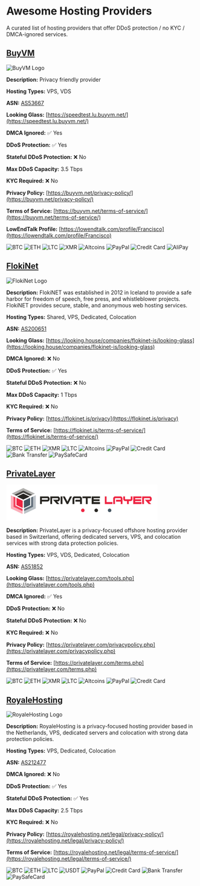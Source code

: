 # Awesome Hosting Providers

A curated list of hosting providers that offer DDoS protection / no KYC / DMCA-ignored services.

## [BuyVM](https://buyvm.net)
<img src="https://buyvm.net/assets/img/header_logo.png" alt="BuyVM Logo" width="400" />

**Description:** Privacy friendly provider

**Hosting Types:** VPS, VDS

**ASN:** [AS53667](https://bgp.tools/as/53667)

**Looking Glass:** [https://speedtest.lu.buyvm.net/](https://speedtest.lu.buyvm.net/)

**DMCA Ignored:** ✅ Yes

**DDoS Protection:** ✅ Yes

**Stateful DDoS Protection:** ❌ No

**Max DDoS Capacity:** 3.5 Tbps

**KYC Required:** ❌ No

**Privacy Policy:** [https://buyvm.net/privacy-policy/](https://buyvm.net/privacy-policy/)

**Terms of Service:** [https://buyvm.net/terms-of-service/](https://buyvm.net/terms-of-service/)

**LowEndTalk Profile:** [https://lowendtalk.com/profile/Francisco](https://lowendtalk.com/profile/Francisco)

![BTC](https://img.shields.io/badge/BTC-orange?style=flat&logo=bitcoin&logoColor=white) ![ETH](https://img.shields.io/badge/ETH-blue?style=flat&logo=ethereum&logoColor=white) ![LTC](https://img.shields.io/badge/LTC-gray?style=flat&logo=litecoin&logoColor=white) ![XMR](https://img.shields.io/badge/XMR-darkorange?style=flat&logo=monero&logoColor=white) ![Altcoins](https://img.shields.io/badge/Altcoins-gray?style=flat) ![PayPal](https://img.shields.io/badge/PayPal-blue?style=flat&logo=paypal&logoColor=white) ![Credit Card](https://img.shields.io/badge/Credit%20Card-green?style=flat) ![AliPay](https://img.shields.io/badge/AliPay-blue?style=flat&logo=alipay&logoColor=white)

## [FlokiNet](https://flokinet.is/)
<img src="https://flokinet.is/images/floki_logo.svg" alt="FlokiNet Logo" width="400" />

**Description:** FlokiNET was established in 2012 in Iceland to provide a safe harbor for freedom of speech, free press, and whistleblower projects. FlokiNET provides secure, stable, and anonymous web hosting services.

**Hosting Types:** Shared, VPS, Dedicated, Colocation

**ASN:** [AS200651](https://bgp.tools/as/200651)

**Looking Glass:** [https://looking.house/companies/flokinet-is/looking-glass](https://looking.house/companies/flokinet-is/looking-glass)

**DMCA Ignored:** ❌ No

**DDoS Protection:** ✅ Yes

**Stateful DDoS Protection:** ❌ No

**Max DDoS Capacity:** 1 Tbps

**KYC Required:** ❌ No

**Privacy Policy:** [https://flokinet.is/privacy](https://flokinet.is/privacy)

**Terms of Service:** [https://flokinet.is/terms-of-service/](https://flokinet.is/terms-of-service/)

![BTC](https://img.shields.io/badge/BTC-orange?style=flat&logo=bitcoin&logoColor=white) ![ETH](https://img.shields.io/badge/ETH-blue?style=flat&logo=ethereum&logoColor=white) ![XMR](https://img.shields.io/badge/XMR-darkorange?style=flat&logo=monero&logoColor=white) ![LTC](https://img.shields.io/badge/LTC-gray?style=flat&logo=litecoin&logoColor=white) ![Altcoins](https://img.shields.io/badge/Altcoins-gray?style=flat) ![PayPal](https://img.shields.io/badge/PayPal-blue?style=flat&logo=paypal&logoColor=white) ![Credit Card](https://img.shields.io/badge/Credit%20Card-green?style=flat) ![Bank Transfer](https://img.shields.io/badge/Bank%20Transfer-purple?style=flat&logo=bankofamerica&logoColor=white) ![PaySafeCard](https://img.shields.io/badge/PaySafeCard-blue?style=flat)

## [PrivateLayer](https://privatelayer.com/)
<img src="./logos/privatelayer.png" alt="PrivateLayer Logo" width="400" />

**Description:** PrivateLayer is a privacy-focused offshore hosting provider based in Switzerland, offering dedicated servers, VPS, and colocation services with strong data protection policies.

**Hosting Types:** VPS, VDS, Dedicated, Colocation

**ASN:** [AS51852](https://bgp.tools/as/51852)

**Looking Glass:** [https://privatelayer.com/tools.php](https://privatelayer.com/tools.php)

**DMCA Ignored:** ✅ Yes

**DDoS Protection:** ❌ No

**Stateful DDoS Protection:** ❌ No

**KYC Required:** ❌ No

**Privacy Policy:** [https://privatelayer.com/privacypolicy.php](https://privatelayer.com/privacypolicy.php)

**Terms of Service:** [https://privatelayer.com/terms.php](https://privatelayer.com/terms.php)

![BTC](https://img.shields.io/badge/BTC-orange?style=flat&logo=bitcoin&logoColor=white) ![ETH](https://img.shields.io/badge/ETH-blue?style=flat&logo=ethereum&logoColor=white) ![XMR](https://img.shields.io/badge/XMR-darkorange?style=flat&logo=monero&logoColor=white) ![LTC](https://img.shields.io/badge/LTC-gray?style=flat&logo=litecoin&logoColor=white) ![Altcoins](https://img.shields.io/badge/Altcoins-gray?style=flat) ![PayPal](https://img.shields.io/badge/PayPal-blue?style=flat&logo=paypal&logoColor=white) ![Credit Card](https://img.shields.io/badge/Credit%20Card-green?style=flat)

## [RoyaleHosting](https://royalehosting.net/)
<img src="https://royalehosting.net/_app/immutable/assets/logo-wide.DCtttkZp.svg" alt="RoyaleHosting Logo" width="400" />

**Description:** RoyaleHosting is a privacy-focused hosting provider based in the Netherlands, VPS, dedicated servers and colocation with strong data protection policies.

**Hosting Types:** VPS, Dedicated, Colocation

**ASN:** [AS212477](https://bgp.tools/as/212477)

**DMCA Ignored:** ❌ No

**DDoS Protection:** ✅ Yes

**Stateful DDoS Protection:** ✅ Yes

**Max DDoS Capacity:** 2.5 Tbps

**KYC Required:** ❌ No

**Privacy Policy:** [https://royalehosting.net/legal/privacy-policy/](https://royalehosting.net/legal/privacy-policy/)

**Terms of Service:** [https://royalehosting.net/legal/terms-of-service/](https://royalehosting.net/legal/terms-of-service/)

![BTC](https://img.shields.io/badge/BTC-orange?style=flat&logo=bitcoin&logoColor=white) ![ETH](https://img.shields.io/badge/ETH-blue?style=flat&logo=ethereum&logoColor=white) ![LTC](https://img.shields.io/badge/LTC-gray?style=flat&logo=litecoin&logoColor=white) ![USDT](https://img.shields.io/badge/USDT-green?style=flat&logo=tether&logoColor=white) ![PayPal](https://img.shields.io/badge/PayPal-blue?style=flat&logo=paypal&logoColor=white) ![Credit Card](https://img.shields.io/badge/Credit%20Card-green?style=flat) ![Bank Transfer](https://img.shields.io/badge/Bank%20Transfer-purple?style=flat&logo=bankofamerica&logoColor=white) ![PaySafeCard](https://img.shields.io/badge/PaySafeCard-blue?style=flat)

